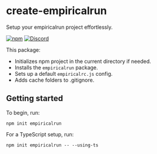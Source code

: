 # create-empiricalrun

Setup your empiricalrun project effortlessly.

[![npm](https://img.shields.io/npm/v/create-empiricalrun)](https://npmjs.com/package/create-empiricalrun)
[![Discord](https://img.shields.io/badge/discord-empirical.run-blue?logo=discord&logoColor=white&color=5d68e8)](https://discord.gg/NeR6jj8dw9)

This package:
- Initializes npm project in the current directory if needed.
- Installs the `empiricalrun` package.
- Sets up a default `empiricalrc.js` config.
- Adds cache folders to .gitignore.

## Getting started

To begin, run:
```
npm init empiricalrun
```

For a TypeScript setup, run:
```
npm init empiricalrun -- --using-ts
```